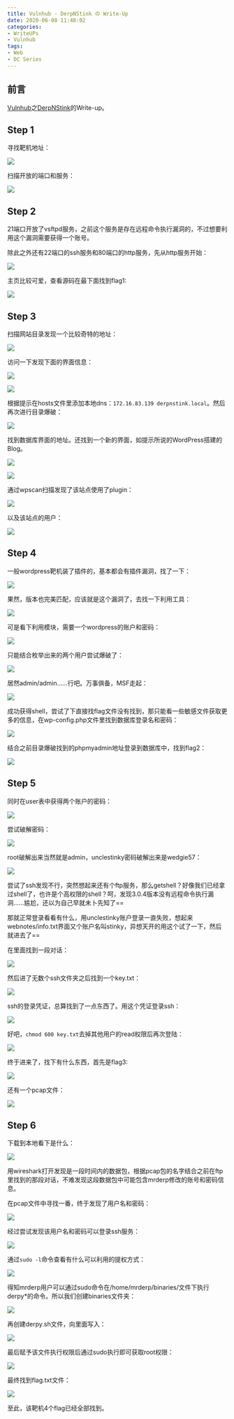 ```yaml
---
title: Vulnhub - DerpNStink の Write-Up
date: 2020-06-08 11:48:02
categories:
- WriteUPs
- Vulnhub
tags:
- Web
- DC Series
---
```

## 前言

[Vulnhub](https://www.vulnhub.com/)之[DerpNStink](https://www.vulnhub.com/entry/derpnstink-1,221/)的Write-up。

<!-- more -->

## Step 1

寻找靶机地址：

![](/img/DerpNStink/DerpNStink1.png)

扫描开放的端口和服务：

![](/img/DerpNStink/DerpNStink2.png)

## Step 2

21端口开放了vsftpd服务，之前这个服务是存在远程命令执行漏洞的，不过想要利用这个漏洞需要获得一个账号。

除此之外还有22端口的ssh服务和80端口的http服务，先从http服务开始：

![](/img/DerpNStink/DerpNStink3.png)

主页比较可爱，查看源码在最下面找到flag1:

![](/img/DerpNStink/DerpNStink4.png)

## Step 3

扫描网站目录发现一个比较奇特的地址：

![](/img/DerpNStink/DerpNStink5.png)

访问一下发现下面的界面信息：

![](/img/DerpNStink/DerpNStink6.png)

![](/img/DerpNStink/DerpNStink7.png)

根据提示在hosts文件里添加本地dns：`172.16.83.139 derpnstink.local`。然后再次进行目录爆破：

![](/img/DerpNStink/DerpNStink8.png)

找到数据库界面的地址。还找到一个新的界面，如提示所说的WordPress搭建的Blog。

![](/img/DerpNStink/DerpNStink9.png)

![](/img/DerpNStink/DerpNStink10.png)

通过wpscan扫描发现了该站点使用了plugin：

![](/img/DerpNStink/DerpNStink11.png)

以及该站点的用户：

![](/img/DerpNStink/DerpNStink12.png)

## Step 4

一般wordpress靶机装了插件的，基本都会有插件漏洞，找了一下：

![](/img/DerpNStink/DerpNStink13.png)

果然，版本也完美匹配，应该就是这个漏洞了，去找一下利用工具：

![](/img/DerpNStink/DerpNStink14.png)

可是看下利用模块，需要一个wordpress的账户和密码：

![](/img/DerpNStink/DerpNStink15.png)

只能结合枚举出来的两个用户尝试爆破了：

![](/img/DerpNStink/DerpNStink16.png)

居然admin/admin……行吧。万事俱备，MSF走起：

![](/img/DerpNStink/DerpNStink17.png)

成功获得shell，尝试了下直接找flag文件没有找到，那只能看一些敏感文件获取更多的信息，在wp-config.php文件里找到数据库登录名和密码：

![](/img/DerpNStink/DerpNStink18.png)

结合之前目录爆破找到的phpmyadmin地址登录到数据库中，找到flag2：

![](/img/DerpNStink/DerpNStink19.png)

## Step 5

同时在user表中获得两个账户的密码：

![](/img/DerpNStink/DerpNStink20.png)

尝试破解密码：

![](/img/DerpNStink/DerpNStink21.png)

root破解出来当然就是admin，unclestinky密码破解出来是wedgie57：

![](/img/DerpNStink/DerpNStink22.png)

尝试了ssh发现不行，突然想起来还有个ftp服务，那么getshell？好像我们已经拿过shell了，也许是个高权限的shell？呵，发现3.0.4版本没有远程命令执行漏洞......尴尬，还以为自己早就未卜先知了==

那就正常登录看看有什么，用unclestinky账户登录一直失败，想起来webnotes/info.txt界面又个账户名叫stinky，异想天开的用这个试了一下，然后就进去了==

在里面找到一段对话：

![](/img/DerpNStink/DerpNStink23.png)

然后进了无数个ssh文件夹之后找到一个key.txt：

![](/img/DerpNStink/DerpNStink24.png)

ssh的登录凭证，总算找到了一点东西了。用这个凭证登录ssh：

![](/img/DerpNStink/DerpNStink25.png)

好吧，`chmod 600 key.txt`去掉其他用户的read权限后再次登陆：

![](/img/DerpNStink/DerpNStink26.png)

终于进来了，找下有什么东西，首先是flag3:

![](/img/DerpNStink/DerpNStink27.png)

还有一个pcap文件：

![](/img/DerpNStink/DerpNStink28.png)

## Step 6

下载到本地看下是什么：

![](/img/DerpNStink/DerpNStink29.png)

用wireshark打开发现是一段时间内的数据包，根据pcap包的名字结合之前在ftp里找到的那段对话，不难发现这段数据包中可能包含mrderp修改的账号和密码信息。

在pcap文件中寻找一番，终于发现了用户名和密码：

![](/img/DerpNStink/DerpNStink30.png)

经过尝试发现该用户名和密码可以登录ssh服务：

![](/img/DerpNStink/DerpNStink31.png)

通过`sudo -l`命令查看有什么可以利用的提权方式：

![](/img/DerpNStink/DerpNStink32.png)

得知mrderp用户可以通过sudo命令在/home/mrderp/binaries/文件下执行derpy*的命令。所以我们创建binaries文件夹：

![](/img/DerpNStink/DerpNStink33.png)

再创建derpy.sh文件，向里面写入：

![](/img/DerpNStink/DerpNStink34.png)

最后赋予该文件执行权限后通过sudo执行即可获取root权限：

![](/img/DerpNStink/DerpNStink35.png)

最终找到flag.txt文件：

![](/img/DerpNStink/DerpNStink36.png)

至此，该靶机4个flag已经全部找到。